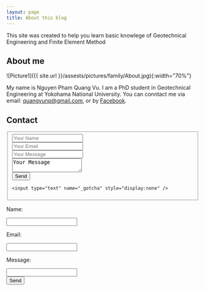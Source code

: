 ```yaml
---
layout: page
title: About this blog
---
```


This site was created to help you learn basic knowlege of Geotechnical Engineering and Finite Element Method

## About me

![Picture1]({{ site.url }}/assests/pictures/family/About.jpg){:width="70%"}

My name is Nguyen Pham Quang Vu. I am a PhD student in Geotechnical Engineering at Yokohama National University. You can conntact me via email: quangvunp@gmail.com, or by [Facebook]("https://www.facebook.com/quangvu.np"). 


## Contact

<form class="form-horizontal" action="//formspree.io/quangvunp@gmail.com" method="POST">
<fieldset>
  <div class="form-group">
    <input type="text" name="name" placeholder="Your Name">
  </div>
  
  <div class="form-group">
    <input type="email" name="_replyto" placeholder="Your Email">
  </div>
  
  <div class="form-group">
    <input type="message" name="_replyto" placeholder="Your Message">
  </div>
  
  <div class="form-group">
    <textarea class="form-control" id="textarea" name="message">Your Message</textarea>
  </div>
  
  
  <div class="form-group">
    <input type="submit" value="Send">
  </div>
  
    <input type="text" name="_gotcha" style="display:none" />
</fieldset>
</form>





<form action="//formspree.io/your@email.com" method="POST">
    <p>Name: </p><input type="text" name="name"><br />
    <p>Email: </p><input type="email" name="email"><br />
    <p>Message: </p><input type="message" name="message"><br />
    <input type="submit" value="Send">
</form>
